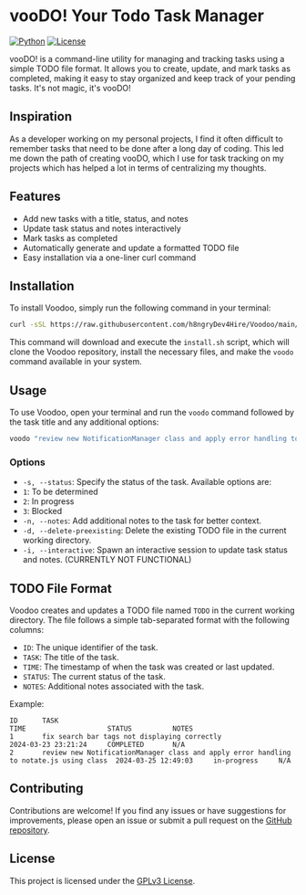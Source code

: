 # vooDO! Your Todo Task Manager

[![Python](https://img.shields.io/badge/python-3.6+-blue.svg)](https://www.python.org/downloads/)
[![License](https://img.shields.io/badge/license-GPLv3-blue)](https://opensource.org/license/gpl-3-0)

vooDO! is a command-line utility for managing and tracking tasks using a simple TODO file format. It allows you to create, update, and mark tasks as completed, making it easy to stay organized and keep track of your pending tasks. It's not magic, it's vooDO!

## Inspiration

As a developer working on my personal projects, I find it often difficult to remember tasks that need to be done after a long day of coding. This led me down the path of creating vooDO, which I use for task tracking on my projects which has helped a lot in terms of centralizing my thoughts.


## Features

- Add new tasks with a title, status, and notes
- Update task status and notes interactively
- Mark tasks as completed
- Automatically generate and update a formatted TODO file
- Easy installation via a one-liner curl command

## Installation

To install Voodoo, simply run the following command in your terminal:

```bash
curl -sSL https://raw.githubusercontent.com/h8ngryDev4Hire/Voodoo/main/install.sh | bash
```

This command will download and execute the `install.sh` script, which will clone the Voodoo repository, install the necessary files, and make the `voodo` command available in your system.

## Usage

To use Voodoo, open your terminal and run the `voodo` command followed by the task title and any additional options:

```bash
voodo "review new NotificationManager class and apply error handling to notate.js using said class" -s 2 
```

### Options

- `-s, --status`: Specify the status of the task. Available options are:
 - `1`: To be determined
 - `2`: In progress
 - `3`: Blocked
- `-n, --notes`: Add additional notes to the task for better context.
- `-d, --delete-preexisting`: Delete the existing TODO file in the current working directory.
- `-i, --interactive`: Spawn an interactive session to update task status and notes. (CURRENTLY NOT FUNCTIONAL)

## TODO File Format

Voodoo creates and updates a TODO file named `TODO` in the current working directory. The file follows a simple tab-separated format with the following columns:

- `ID`: The unique identifier of the task.
- `TASK`: The title of the task.
- `TIME`: The timestamp of when the task was created or last updated.
- `STATUS`: The current status of the task.
- `NOTES`: Additional notes associated with the task.

Example:

```
ID      TASK                                                                                    TIME                    STATUS          NOTES
1       fix search bar tags not displaying correctly                                            2024-03-23 23:21:24     COMPLETED       N/A
2       review new NotificationManager class and apply error handling to notate.js using class  2024-03-25 12:49:03     in-progress     N/A

```

## Contributing

Contributions are welcome! If you find any issues or have suggestions for improvements, please open an issue or submit a pull request on the [GitHub repository](https://github.com/h8ngryDev4Hire/Voodoo).

## License

This project is licensed under the [GPLv3 License](https://opensource.org/license/gpl-3-0).
